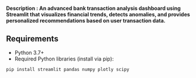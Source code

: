 #### Description : An advanced bank transaction analysis dashboard using Streamlit that visualizes financial trends, detects anomalies, and provides personalized recommendations based on user transaction data.

## Requirements

- Python 3.7+
- Required Python libraries (install via pip):

```bash
pip install streamlit pandas numpy plotly scipy
